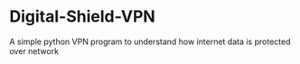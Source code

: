 # Digital-Shield-VPN
A simple python VPN  program to understand how internet data is protected over network

